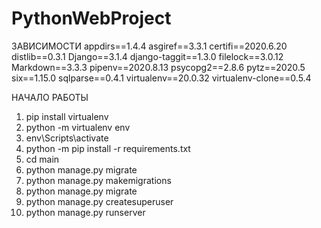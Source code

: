 # PythonWebProject

ЗАВИСИМОСТИ
appdirs==1.4.4
asgiref==3.3.1
certifi==2020.6.20
distlib==0.3.1
Django==3.1.4
django-taggit==1.3.0
filelock==3.0.12
Markdown==3.3.3
pipenv==2020.8.13
psycopg2==2.8.6
pytz==2020.5
six==1.15.0
sqlparse==0.4.1
virtualenv==20.0.32
virtualenv-clone==0.5.4


НАЧАЛО РАБОТЫ
1. pip install virtualenv
2. python -m virtualenv env
3. env\Scripts\activate
4. python -m pip install -r requirements.txt
5. cd main
6. python manage.py migrate
7. python manage.py makemigrations
8. python manage.py migrate
9. python manage.py createsuperuser
10. python manage.py runserver
